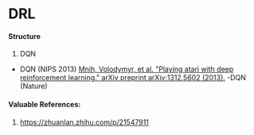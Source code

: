 # DRL


#### Structure
1. DQN
 - DQN (NIPS 2013) 
  [Mnih, Volodymyr, et al. "Playing atari with deep reinforcement learning." arXiv preprint arXiv:1312.5602 (2013).](https://arxiv.org/abs/1312.5602)
 -DQN (Nature) 








#### Valuable References:
1. https://zhuanlan.zhihu.com/p/21547911
